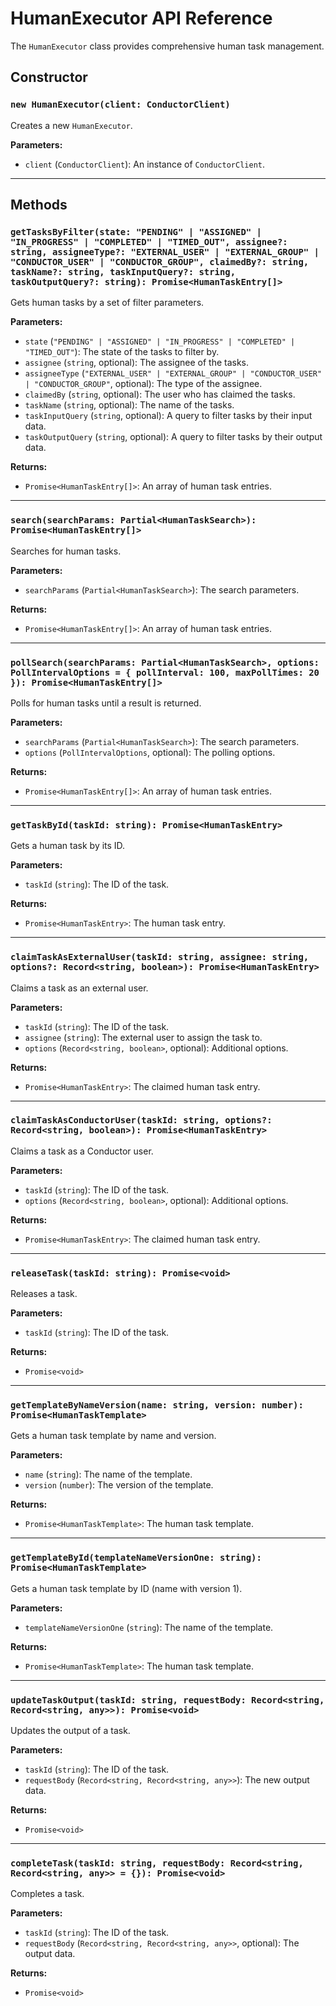 # HumanExecutor API Reference

The `HumanExecutor` class provides comprehensive human task management.

## Constructor

### `new HumanExecutor(client: ConductorClient)`

Creates a new `HumanExecutor`.

**Parameters:**

-   `client` (`ConductorClient`): An instance of `ConductorClient`.

---

## Methods

### `getTasksByFilter(state: "PENDING" | "ASSIGNED" | "IN_PROGRESS" | "COMPLETED" | "TIMED_OUT", assignee?: string, assigneeType?: "EXTERNAL_USER" | "EXTERNAL_GROUP" | "CONDUCTOR_USER" | "CONDUCTOR_GROUP", claimedBy?: string, taskName?: string, taskInputQuery?: string, taskOutputQuery?: string): Promise<HumanTaskEntry[]>`

Gets human tasks by a set of filter parameters.

**Parameters:**

-   `state` (`"PENDING" | "ASSIGNED" | "IN_PROGRESS" | "COMPLETED" | "TIMED_OUT"`): The state of the tasks to filter by.
-   `assignee` (`string`, optional): The assignee of the tasks.
-   `assigneeType` (`"EXTERNAL_USER" | "EXTERNAL_GROUP" | "CONDUCTOR_USER" | "CONDUCTOR_GROUP"`, optional): The type of the assignee.
-   `claimedBy` (`string`, optional): The user who has claimed the tasks.
-   `taskName` (`string`, optional): The name of the tasks.
-   `taskInputQuery` (`string`, optional): A query to filter tasks by their input data.
-   `taskOutputQuery` (`string`, optional): A query to filter tasks by their output data.

**Returns:**

-   `Promise<HumanTaskEntry[]>`: An array of human task entries.

---

### `search(searchParams: Partial<HumanTaskSearch>): Promise<HumanTaskEntry[]>`

Searches for human tasks.

**Parameters:**

-   `searchParams` (`Partial<HumanTaskSearch>`): The search parameters.

**Returns:**

-   `Promise<HumanTaskEntry[]>`: An array of human task entries.

---

### `pollSearch(searchParams: Partial<HumanTaskSearch>, options: PollIntervalOptions = { pollInterval: 100, maxPollTimes: 20 }): Promise<HumanTaskEntry[]>`

Polls for human tasks until a result is returned.

**Parameters:**

-   `searchParams` (`Partial<HumanTaskSearch>`): The search parameters.
-   `options` (`PollIntervalOptions`, optional): The polling options.

**Returns:**

-   `Promise<HumanTaskEntry[]>`: An array of human task entries.

---

### `getTaskById(taskId: string): Promise<HumanTaskEntry>`

Gets a human task by its ID.

**Parameters:**

-   `taskId` (`string`): The ID of the task.

**Returns:**

-   `Promise<HumanTaskEntry>`: The human task entry.

---

### `claimTaskAsExternalUser(taskId: string, assignee: string, options?: Record<string, boolean>): Promise<HumanTaskEntry>`

Claims a task as an external user.

**Parameters:**

-   `taskId` (`string`): The ID of the task.
-   `assignee` (`string`): The external user to assign the task to.
-   `options` (`Record<string, boolean>`, optional): Additional options.

**Returns:**

-   `Promise<HumanTaskEntry>`: The claimed human task entry.

---

### `claimTaskAsConductorUser(taskId: string, options?: Record<string, boolean>): Promise<HumanTaskEntry>`

Claims a task as a Conductor user.

**Parameters:**

-   `taskId` (`string`): The ID of the task.
-   `options` (`Record<string, boolean>`, optional): Additional options.

**Returns:**

-   `Promise<HumanTaskEntry>`: The claimed human task entry.

---

### `releaseTask(taskId: string): Promise<void>`

Releases a task.

**Parameters:**

-   `taskId` (`string`): The ID of the task.

**Returns:**

-   `Promise<void>`

---

### `getTemplateByNameVersion(name: string, version: number): Promise<HumanTaskTemplate>`

Gets a human task template by name and version.

**Parameters:**

-   `name` (`string`): The name of the template.
-   `version` (`number`): The version of the template.

**Returns:**

-   `Promise<HumanTaskTemplate>`: The human task template.

---

### `getTemplateById(templateNameVersionOne: string): Promise<HumanTaskTemplate>`

Gets a human task template by ID (name with version 1).

**Parameters:**

-   `templateNameVersionOne` (`string`): The name of the template.

**Returns:**

-   `Promise<HumanTaskTemplate>`: The human task template.

---

### `updateTaskOutput(taskId: string, requestBody: Record<string, Record<string, any>>): Promise<void>`

Updates the output of a task.

**Parameters:**

-   `taskId` (`string`): The ID of the task.
-   `requestBody` (`Record<string, Record<string, any>>`): The new output data.

**Returns:**

-   `Promise<void>`

---

### `completeTask(taskId: string, requestBody: Record<string, Record<string, any>> = {}): Promise<void>`

Completes a task.

**Parameters:**

-   `taskId` (`string`): The ID of the task.
-   `requestBody` (`Record<string, Record<string, any>>`, optional): The output data.

**Returns:**

-   `Promise<void>`
